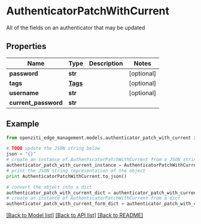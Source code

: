 # AuthenticatorPatchWithCurrent

All of the fields on an authenticator that may be updated

## Properties
Name | Type | Description | Notes
------------ | ------------- | ------------- | -------------
**password** | **str** |  | [optional] 
**tags** | [**Tags**](Tags.md) |  | [optional] 
**username** | **str** |  | [optional] 
**current_password** | **str** |  | 

## Example

```python
from openziti_edge_management.models.authenticator_patch_with_current import AuthenticatorPatchWithCurrent

# TODO update the JSON string below
json = "{}"
# create an instance of AuthenticatorPatchWithCurrent from a JSON string
authenticator_patch_with_current_instance = AuthenticatorPatchWithCurrent.from_json(json)
# print the JSON string representation of the object
print AuthenticatorPatchWithCurrent.to_json()

# convert the object into a dict
authenticator_patch_with_current_dict = authenticator_patch_with_current_instance.to_dict()
# create an instance of AuthenticatorPatchWithCurrent from a dict
authenticator_patch_with_current_form_dict = authenticator_patch_with_current.from_dict(authenticator_patch_with_current_dict)
```
[[Back to Model list]](../README.md#documentation-for-models) [[Back to API list]](../README.md#documentation-for-api-endpoints) [[Back to README]](../README.md)


